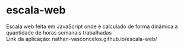 # escala-web
Escala web feita em JavaScript onde é calculado de forma dinâmica a quantidade de horas semanais trabalhadas<br>
Link da aplicação: nathan-vasconcelos.github.io/escala-web/
